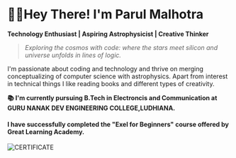 # **👋🏻Hey There! I'm Parul Malhotra**

**Technology Enthusiast | Aspiring Astrophysicist | Creative Thinker**

>_Exploring the cosmos with code: where the stars meet silicon and universe unfolds in lines of logic._

I'm passionate about coding and technology and thrive on merging conceptualizing of computer science with astrophysics. Apart from interest in technical things I like reading books and different types of creativity.


**📚 I'm currently pursuing B.Tech in Electroncis and Communication at GURU NANAK DEV ENGINEERING COLLEGE,LUDHIANA.**




#### I have successfully completed the "Exel for Beginners" course offered by Great Learning Academy.

![CERTIFICATE](https://www.mygreatlearning.com/certificate/GASIELLC) 
